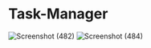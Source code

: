 # Task-Manager
![Screenshot (482)](https://user-images.githubusercontent.com/93830840/203546716-dd1c2a6b-d96e-47a8-9d22-c190db07d8cc.png)
![Screenshot (484)](https://user-images.githubusercontent.com/93830840/203546942-636bbc18-38f9-40f6-aea6-96a08370719c.png)
